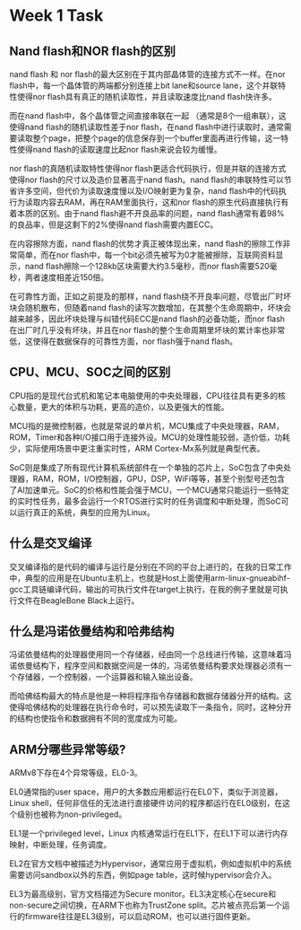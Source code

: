 ﻿# Week 1 Task

## Nand flash和NOR flash的区别
nand flash 和 nor flash的最大区别在于其内部晶体管的连接方式不一样。在nor flash中，每一个晶体管的两端都分别连接上bit lane和source lane，这个并联特性使得nor flash具有真正的随机读取性，并且读取速度比nand flash快许多。

而在nand flash中，各个晶体管之间直接串联在一起 （通常是8个一组串联），这使得nand flash的随机读取性差于nor flash，在nand flash中进行读取时，通常需要读取整个page，把整个page的信息保存到一个buffer里面再进行传输，这一特性使得nand flash的读取速度比起nor flash来说会较为缓慢。

nor flash的真随机读取特性使得nor flash更适合代码执行，但是并联的连接方式使得nor flash的尺寸以及造价显著高于nand flash。nand flash的串联特性可以节省许多空间，但代价为读取速度慢以及I/O映射更为复杂，nand flash中的代码执行为读取内容去RAM，再在RAM里面执行，这和nor flash的原生代码直接执行有着本质的区别。由于nand flash避不开良品率的问题，nand flash通常有着98%的良品率，但是这剩下的2%使得nand flash需要内置ECC。

在内容擦除方面，nand flash的优势才真正被体现出来，nand flash的擦除工作非常简单，而在nor flash中，每一个bit必须先被写为0才能被擦除，互联网资料显示，nand flash擦除一个128kb区块需要大约3.5毫秒，而nor flash需要520毫秒，两者速度相差近150倍。

在可靠性方面，正如之前提及的那样，nand flash绕不开良率问题，尽管出厂时坏块会随机散布，但随着nand flash的读写次数增加，在其整个生命周期中，坏块会越来越多，因此坏块处理与纠错代码ECC是nand flash的必备功能，而nor flash在出厂时几乎没有坏块，并且在nor flash的整个生命周期里坏块的累计率也非常低，这使得在数据保存的可靠性方面，nor flash强于nand flash。

## CPU、MCU、SOC之间的区别
CPU指的是现代台式机和笔记本电脑使用的中央处理器，CPU往往具有更多的核心数量，更大的体积与功耗，更高的造价，以及更强大的性能。

MCU指的是微控制器，也就是常说的单片机，MCU集成了中央处理器，RAM，ROM，Timer和各种I/O接口用于连接外设。MCU的处理性能较弱，造价低，功耗少，实际使用场景中更注重实时性，ARM Cortex-Mx系列就是典型代表。

SoC则是集成了所有现代计算机系统部件在一个单独的芯片上，SoC包含了中央处理器，RAM，ROM，I/O控制器，GPU，DSP，WiFi等等，甚至个别型号还包含了AI加速单元。SoC的价格和性能会强于MCU，一个MCU通常只能运行一些特定的实时性任务，最多会运行一个RTOS进行实时的任务调度和中断处理，而SoC可以运行真正的系统，典型的应用为Linux。

## 什么是交叉编译
交叉编译指的是代码的编译与运行是分别在不同的平台上进行的，在我的日常工作中，典型的应用是在Ubuntu主机上，也就是Host上面使用arm-linux-gnueabihf-gcc工具链编译代码，输出的可执行文件在target上执行，在我的例子里就是可执行文件在BeagleBone Black上运行。

## 什么是冯诺依曼结构和哈弗结构
冯诺依曼结构的处理器使用同一个存储器，经由同一个总线进行传输，这意味着冯诺依曼结构下，程序空间和数据空间是一体的，冯诺依曼结构要求处理器必须有一个存储器，一个控制器，一个运算器和输入输出设备。

而哈佛结构最大的特点是他是一种将程序指令存储器和数据存储器分开的结构。这使得哈佛结构的处理器在执行命令时，可以预先读取下一条指令，同时，这种分开的结构也使指令和数据拥有不同的宽度成为可能。

## ARM分哪些异常等级?
ARMv8下存在4个异常等级，EL0-3。

EL0通常指的user space，用户的大多数应用都运行在EL0下，类似于浏览器，Linux shell，任何非信任的无法进行直接硬件访问的程序都运行在EL0级别，在这个级别也被称为non-privileged。

EL1是一个privileged level，Linux 内核通常运行在EL1下，在EL1下可以进行内存映射，中断处理，任务调度。

EL2在官方文档中被描述为Hypervisor，通常应用于虚拟机，例如虚拟机中的系统需要访问sandbox以外的东西，例如page table，这时候hypervisor会介入。

EL3为最高级别，官方文档描述为Secure monitor。EL3决定核心在secure和non-secure之间切换，在ARM下也称为TrustZone split。芯片被点亮后第一个运行的firmware往往是EL3级别，可以启动ROM，也可以进行固件更新。

